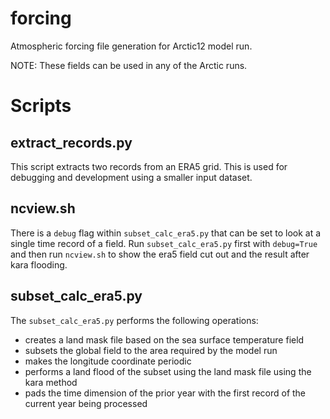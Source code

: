 # forcing

Atmospheric forcing file generation for Arctic12 model run.

NOTE: These fields can be used in any of the Arctic runs.

# Scripts

## extract_records.py

This script extracts two records from an ERA5 grid.  This is used for
debugging and development using a smaller input dataset.

## ncview.sh

There is a `debug` flag within `subset_calc_era5.py` that can be set to look at
a single time record of a field.  Run `subset_calc_era5.py` first with
`debug=True` and then run `ncview.sh` to show the era5 field cut out and the
result after kara flooding.

## subset_calc_era5.py

The `subset_calc_era5.py` performs the following operations:
 - creates a land mask file based on the sea surface temperature field
 - subsets the global field to the area required by the model run
 - makes the longitude coordinate periodic
 - performs a land flood of the subset using the land mask file using the kara method
 - pads the time dimension of the prior year with the first record of the current
   year being processed

